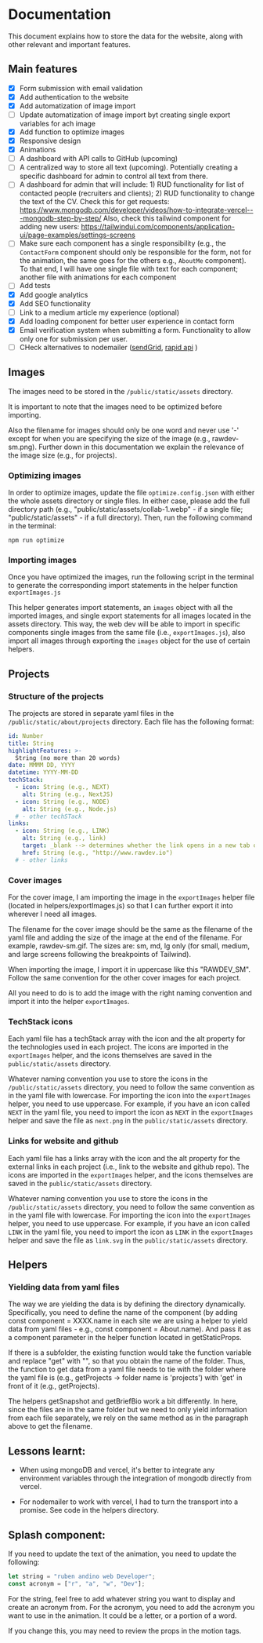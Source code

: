 # Documentation

This document explains how to store the data for the website, along with other
relevant and important features.

## Main features

- [x] Form submission with email validation
- [x] Add authentication to the website
- [x] Add automatization of image import
- [ ] Update automatization of image import byt creating single export variables
      for ach image
- [x] Add function to optimize images
- [x] Responsive design
- [x] Animations
- [ ] A dashboard with API calls to GitHub (upcoming)
- [ ] A centralized way to store all text (upcoming). Potentially creating a
      specific dashboard for admin to control all text from there.
- [ ] A dashboard for admin that will include: 1) RUD functionality for list of
      contacted people (recruiters and clients); 2) RUD functionality to change the
      text of the CV.
      Check this for get requests:
      https://www.mongodb.com/developer/videos/how-to-integrate-vercel---mongodb-step-by-step/
      Also, check this tailwind component for adding new users: https://tailwindui.com/components/application-ui/page-examples/settings-screens
- [ ] Make sure each component has a single responsibility (e.g., the
      `ContactForm` component should only be responsible for the form, not for
      the animation, the same goes for the others e.g., `AboutMe` component). To
      that end, I will have one single file with text for each component;
      another file with animations for each component
- [ ] Add tests
- [x] Add google analytics
- [x] Add SEO functionality
- [ ] Link to a medium article my experience (optional)
- [x] Add loading component for better user experience in contact form
- [x] Email verification system when submitting a form. Functionality to allow
      only one for submission per user.
- [ ] CHeck alternatives to nodemailer
      ([sendGrid](https://docs.sendgrid.com/for-developers/sending-email/api-getting-started),
      [rapid api](https://rapidapi.com/tobidaramola77/api/mail-man/) )

## Images

The images need to be stored in the `/public/static/assets` directory.

It is important to note that the images need to be optimized before importing.

Also the filename for images should only be one word and never use '-' except
for when you are specifying the size of the image (e.g., rawdev-sm.png). Further
down in this documentation we explain the relevance of the image size (e.g., for projects).

### Optimizing images

In order to optimize images, update the file `optimize.config.json` with either
the whole assets directory or single files. In either case, please add the full
directory path (e.g., "public/static/assets/collab-1.webp" - if a single file;
"public/static/assets" - if a full directory). Then, run the following command
in the terminal:

```
npm run optimize
```

### Importing images

Once you have optimized the images, run the following script in the terminal to
generate the corresponding import statements in the helper function
`exportImages.js`

This helper generates import statements, an `images` object with all the
imported images, and single export statements for all images located in the
assets directory. This way, the web dev will be able to import in specific
components single images from the same file (i.e., `exportImages.js`), also
import all images through exporting the `images` object for the use of certain helpers.

## Projects

### Structure of the projects

The projects are stored in separate yaml files in the
`/public/static/about/projects` directory. Each file has the following format:

```yaml
id: Number
title: String
highlightFeatures: >-
  String (no more than 20 words)
date: MMMM DD, YYYY
datetime: YYYY-MM-DD
techStack:
  - icon: String (e.g., NEXT)
    alt: String (e.g., NextJS)
  - icon: String (e.g., NODE)
    alt: String (e.g., Node.js)
  # - other techSTack
links:
  - icon: String (e.g., LINK)
    alt: String (e.g., link)
    target: _blank --> determines whether the link opens in a new tab or not (if this not an internal link, it should open in a new tab)
    href: String (e.g., "http://www.rawdev.io")
  # - other links
```

### Cover images

For the cover image, I am importing the image in the `exportImages` helper file
(located in helpers/exportImages.js) so that I can further export it into
wherever I need all images.

The filename for the cover image should be the same as the filename of the yaml
file and adding the size of the image at the end of the filename. For example,
rawdev-sm.gif. The sizes are: sm, md, lg only (for small, medium, and large
screens following the breakpoints of Tailwind).

When importing the image, I import it in uppercase like this "RAWDEV_SM". Follow
the same convention for the other cover images for each project.

All you need to do is to add the image with the right naming convention and
import it into the helper `exportImages`.

### TechStack icons

Each yaml file has a techStack array with the icon and the alt property for
the technologies used in each project. The icons are imported in the
`exportImages` helper, and the icons themselves are saved in the
`public/static/assets` directory.

Whatever naming convention you use to store the icons
in the `/public/static/assets` directory, you need to follow the same convention
as in the yaml file with lowercase. For importing the icon into the
`exportImages` helper, you need to use uppercase. For example, if you have an
icon called `NEXT` in the yaml file, you need to import the icon as `NEXT` in
the `exportImages` helper and save the file as `next.png` in the
`public/static/assets` directory.

### Links for website and github

Each yaml file has a links array with the icon and the alt property for
the external links in each project (i.e., link to the website and github repo). The icons are imported in the
`exportImages` helper, and the icons themselves are saved in the
`public/static/assets` directory.

Whatever naming convention you use to store the icons
in the `/public/static/assets` directory, you need to follow the same convention
as in the yaml file with lowercase. For importing the icon into the
`exportImages` helper, you need to use uppercase. For example, if you have an
icon called `LINK` in the yaml file, you need to import the icon as `LINK` in
the `exportImages` helper and save the file as `link.svg` in the
`public/static/assets` directory.

## Helpers

### Yielding data from yaml files

The way we are yielding the data is by defining the directory dynamically.
Specifically, you need to define the name of the component (by adding const
component = XXXX.name in each site we are using a helper to yield data from
yaml files - e.g., const component = About.name). And pass it as a component
parameter in the helper function located in getStaticProps.

If there is a subfolder, the existing function would take the function variable
and replace "get" with "", so that you obtain the name of the folder. Thus, the
function to get data from a yaml file needs to tie with the folder where the
yaml file is (e.g., getProjects -> folder name is 'projects') with 'get' in
front of it (e.g., getProjects).

The helpers getSnapshot and getBriefBio work a bit differently. In here, since
the files are in the same folder but we need to only yield information from each
file separately, we rely on the same method as in the paragraph above to get the filename.

## Lessons learnt:

- When using mongoDB and vercel, it's better to integrate any environment
  variables through the integration of mongodb directly from vercel.

- For nodemailer to work with vercel, I had to turn the transport into a
  promise. See code in the helpers directory.

## Splash component:

If you need to update the text of the animation, you need to update the
following:

```javascript
let string = "ruben andino web Developer";
const acronym = ["r", "a", "w", "Dev"];
```

For the string, feel free to add whatever string you want to display and create
an acronym from. For the acronym, you need to add the acronym you want to use in
the animation. It could be a letter, or a portion of a word.

If you change this, you may need to review the props in the motion tags.
